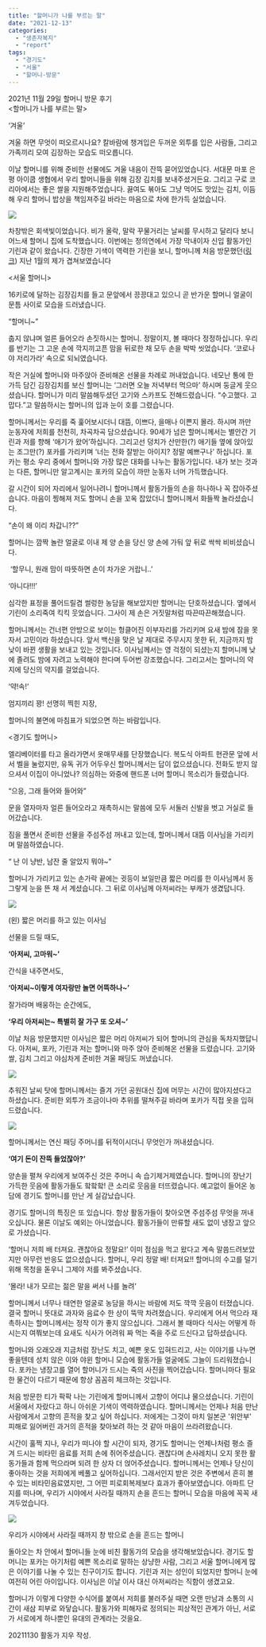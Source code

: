 ```yaml
---
title: "할머니가 나를 부르는 말"
date: "2021-12-13"
categories: 
  - "생존자복지"
  - "report"
tags: 
  - "경기도"
  - "서울"
  - "할머니-방문"
---
```


2021년 11월 29일 할머니 방문 후기  
<할머니가 나를 부르는 말>

‘겨울’ 

겨울 하면 무엇이 떠오르시나요? 칼바람에 챙겨입은 두꺼운 외투를 입은 사람들, 그리고 가족끼리 모여 김장하는 모습도 떠오릅니다.

이날 할머니를 위해 준비한 선물에도 겨울 내음이 잔뜩 묻어있었습니다. 서대문 마포 은평 아이쿱 생협에서 우리 할머니들을 위해 김장 김치를 보내주셨거든요. 그리고 구로 코리아에서는 좋은 쌀을 지원해주었습니다. 끓여도 볶아도 그냥 먹어도 맛있는 김치, 이듬해 우리 할머니 밥상을 책임져주길 바라는 마음으로 차에 한가득 실었습니다. 

![](https://r2.womenandwar.net/2021/12/20211130_145754-1.jpg)

차창밖은 회색빛이었습니다. 비가 올락, 말락 꾸물거리는 날씨를 무시하고 달리다 보니 어느새 할머니 집에 도착했습니다. 이번에는 정의연에서 가장 막내이자 신입 활동가인 기린과 같이 왔습니다. 긴장한 기색이 역력한 기린을 보니, 할머니께 처음 방문했던([링크](https://womenandwar.net/kr/%ed%96%87%eb%b3%91%ec%95%84%eb%a6%ac-%ec%8b%a0%ec%9e%85%ed%99%9c%eb%8f%99%ea%b0%80-%ed%95%a0%eb%a8%b8%eb%8b%88%eb%93%a4-%eb%b5%99%ea%b3%a0-%ec%99%94%eb%8b%b5%eb%8b%88%eb%8b%a4/)) 지난 1월의 제가 겹쳐보였습니다

<서울 할머니>

16키로에 달하는 김장김치를 들고 문앞에서 끙끙대고 있으니 곧 반가운 할머니 얼굴이 문틈 사이로 모습을 드러냈습니다. 

“할머니~”

춥지 않냐며 얼른 들어오라 손짓하시는 할머니. 정말이지, 볼 때마다 정정하십니다. 우리를 반기는 그 고운 손에 깍지끼고픈 맘을 뒤로한 채 모두 손을 박박 씻었습니다. ‘코로나야 저리가라’ 속으로 되뇌였습니다.

작은 거실에 할머니와 마주앉아 준비해온 선물을 차례로 꺼내었습니다. 네모난 통에 한가득 담긴 김장김치를 보신 할머니는 ‘그러면 오늘 저녁부터 먹으마’ 하시며 둥글게 웃으셨습니다. 할머니가 미리 말씀해두셨던 고기와 스카프도 전해드렸습니다. “수고했다. 고맙다.”고 말씀하시는 할머니의 입과 눈이 호를 그렸습니다.

할머니께서는 우리를 죽 훑어보시더니 대뜸, 이쁘다, 을매나 이쁜지 몰라. 하시며 까만 눈동자에 저희를 천천히, 차곡차곡 담으셨습니다. 90세가 넘은 할머니께서는 별안간 기린과 저를 향해 ‘애기가 왔어’하십니다. 그리고선 덩치가 산만한(?) 애기들 옆에 앉아있는 조그만(?) 포카를 가리키며 ‘너는 전화 잘받는 아이지? 정말 예쁘구나’ 하십니다. 포카는 평소 우리 중에서 할머니와 가장 많은 대화를 나누는 활동가입니다. 내가 보는 것과는 다른, 할머니만 알고계시는 포카의 모습이 까만 눈동자 너머 가득했습니다.

갈 시간이 되어 자리에서 일어나려니 할머니께서 활동가들의 손을 하나하나 꼭 잡아주셨습니다. 마음이 찡해져 저도 할머니 손을 꼬옥 잡았더니 할머니께서 화들짝 놀라셨습니다. 

“손이 왜 이리 차갑니??”

할머니는 깜짝 놀란 얼굴로 이내 제 양 손을 당신 양 손에 가둬 앞 뒤로 싹싹 비비셨습니다.

 ‘할무니, 원래 맘이 따뜻하면 손이 차가운 거랍니..’

‘아니다!!!’

심각한 표정을 풀어드릴겸 썰렁한 농담을 해보았지만 할머니는 단호하셨습니다. 옆에서 기린이 소리죽여 킥킥 웃었습니다. 그사이 제 손은 거짓말처럼 따끈따끈해졌습니다.  

할머니께서는 건너편 안방으로 보이는 헝클어진 이부자리를 가리키며 요새 밤에 잠을 못자서 고민이라 하셨습니다. 앞서 백신을 맞은 날 제대로 주무시지 못한 뒤, 지금까지 밤낮이 바뀐 생활을 보내고 있는 것입니다. 이사님께서는 영 걱정이 되셨는지 할머니께 낮에 졸려도 밤에 자려고 노력해야 한다며 두어번 강조했습니다. 그리고서는 할머니의 약지에 당신의 약지를 걸었습니다.

‘약!속!’

엄지끼리 꽝! 선명히 찍힌 지장,

할머니의 불면에 마침표가 되었으면 하는 바람입니다.

<경기도 할머니>

엘리베이터를 타고 올라가면서 옷매무새를 단장했습니다. 복도식 아파트 현관문 앞에 서서 벨을 눌렀지만, 유독 귀가 어두우신 할머니께서는 답이 없으셨습니다. 전화도 받지 않으셔서 이집이 아니었나? 의심하는 와중에 핸드폰 너머 할머니 목소리가 들렸습니다. 

“으응, 그래 들어와 들어와”

문을 열자마자 얼른 들어오라고 재촉하시는 말씀에 모두 서둘러 신발을 벗고 거실로 들어갔습니다. 

짐을 풀면서 준비한 선물을 주섬주섬 꺼내고 있는데, 할머니께서 대뜸 이사님을 가리키며 말씀하였습니다.

“ 난 이 냥반, 남잔 줄 알았지 뭐야~”

할머니가 가리키고 있는 손가락 끝에는 귓등이 보일만큼 짧은 머리를 한 이사님께서 동그랗게 눈을 뜬 채 서 계셨습니다. 그 뒤로 이사님께 아저씨라는 부캐가 생겼답니다. 

![](https://r2.womenandwar.net/2021/12/image-4.png)

(왼) 짧은 머리를 하고 있는 이사님

선물을 드릴 때도,

**‘아저씨, 고마워~’**

간식을 내주면서도,

**‘아저씨~이렇게 여자랑만 놀면 어뜩하나~’**

잘가라며 배웅하는 순간에도,

**‘우리 아저씨는~ 특별히 잘 가구 또 오셔~’**

이날 처음 방문했지만 이사님은 짧은 머리 아저씨가 되어 할머니의 관심을 독차지했답니다. 아저씨, 포카, 기린과 저는 할머니와 마주 앉아 준비해온 선물을 드렸습니다. 고기와 쌀, 김치 그리고 야심차게 준비한 겨울 패딩도 꺼냈습니다. 

![](https://r2.womenandwar.net/2021/12/image-1.png)

추워진 날씨 탓에 할머니께서는 즐겨 가던 공원대신 집에 머무는 시간이 많아지셨다고 하셨습니다. 준비한 외투가 조금이나마 추위를 떨쳐주길 바라며 포카가 직접 옷을 입혀드렸습니다.

![](https://r2.womenandwar.net/2021/12/image-2.png)

  
할머니께서는 연신 패딩 주머니를 뒤적이시더니 무엇인가 꺼내셨습니다.

 **‘여기 돈이 잔뜩 들었잖아?’** 

양손을 펼쳐 우리에게 보여주신 것은 주머니 속 습기제거제였습니다. 할머니의 장난기 가득한 웃음에 활동가들도 핰핰핰! 큰 소리로 웃음을 터뜨렸습니다. 예고없이 들어온 농담에 경기도 할머니를 만난 게 실감났습니다. 

경기도 할머니의 특징은 또 있습니다. 항상 활동가들이 찾아오면 주섬주섬 무엇을 꺼내 오십니다. 물론 이날도 예외는 아니었습니다. 활동가들이 만류할 새도 없이 냉장고 앞으로 가셨습니다. 

‘할머니 저희 배 터져요. 괜찮아요 정말요!’ 이미 점심을 먹고 왔다고 계속 말씀드려보았지만 아무런 반응도 없으셨습니다. 할머니, 우리 정말 배! 터져요!! 할머니의 수고를 덜기 위해 목청을 돋우니 그제야 저를 봐주셨습니다.

‘몰라! 내가 모르는 젊은 말을 써서 나를 놀려’

할머니께서 너무나 태연한 얼굴로 농담을 하시는 바람에 저도 깍깍 웃음이 터졌습니다. 결국 할머니 뜻대로 과자와 음료수 한 상이 뚝딱 차려졌습니다. 우리에게 어서 먹으라 재촉하시는 할머니께서는 정작 이가 좋지 않으십니다. 그래서 볼 때마다 식사는 어떻게 하시는지 여쭤보는데 요새도 식사가 어려워 짜 먹는 죽을 주로 드신다고 답하셨습니다. 

할머니와 오래오래 지금처럼 장난도 치고, 예쁜 옷도 입혀드리고, 사는 이야기를 나누면 좋을텐데 성치 않은 이와 야윈 할머니 모습에 활동가들 얼굴에도 그늘이 드리워졌습니다. 포카는 냉장고를 열어 할머니가 드시는 죽의 사진을 찍어갔습니다. 할머니마다 필요한 물건이 다르기 때문에 항상 꼼꼼히 체크하는 것입니다.

처음 방문한 티가 팍팍 나는 기린에게 할머니께서 고향이 어디냐 물으셨습니다. 기린이 서울에서 자랐다고 하니 아쉬운 기색이 역력하였습니다. 할머니께서는 언제나 처음 만난 사람에게서 고향의 흔적을 찾고 싶어 하십니다. 저에게는 그것이 마치 일본군 '위안부' 피해로 잃어버린 과거의 흔적을 찾아보려 하는 것 같아 마음이 쓰라려왔습니다.

시간이 훌쩍 지나, 우리가 떠나야 할 시간이 되자, 경기도 할머니는 언제나처럼 평소 즐겨 드시는 비타민 음료를 저희 손에 쥐어주셨습니다. 괜찮다며 손사레치니 오지 못한 활동가들과 함께 먹으라며 되려 한 상자 더 얹어주셨습니다. 할머니께서는 언제나 당신이 좋아하는 것을 저희에게 베풀고 싶어하십니다. 그래서인지 받은 것은 주변에서 흔히 볼 수 있는 비타민음료였지만, 그 어떤 피로회복제보다 효과가 좋아보였습니다. 아파트 단지를 떠나며, 우리가 시야에서 사라질 때까지 손을 흔드는 할머니 모습을 마음에 꼭꼭 새겨두었습니다.

![](https://r2.womenandwar.net/2021/12/image-6.png)

우리가 시야에서 사라질 때까지 창 밖으로 손을 흔드는 할머니

돌아오는 차 안에서 할머니들 눈에 비친 활동가의 모습을 생각해보았습니다. 경기도 할머니는 포카는 아기처럼 예쁜 목소리로 말하는 상냥한 사람, 그리고 서울 할머니에게 많은 이야기를 나눌 수 있는 친구이기도 합니다. 기린과 저는 성인이 되었지만 할머니 눈에 여전히 어린 아이입니다. 이사님은 이날 이사 대신 아저씨라는 직함이 생겼고요. 

할머니가 이렇게 다양한 수식어를 붙여서 저희를 불러주실 때면 오랜 만남과 소통의 시간이 새삼 피부로 와닿습니다. 활동가와 피해자로 정의되는 피상적인 관계가 아닌, 서로가 서로에게 하나뿐인 유대의 관계라는 것을요. 

20211130 활동가 지우 작성.
